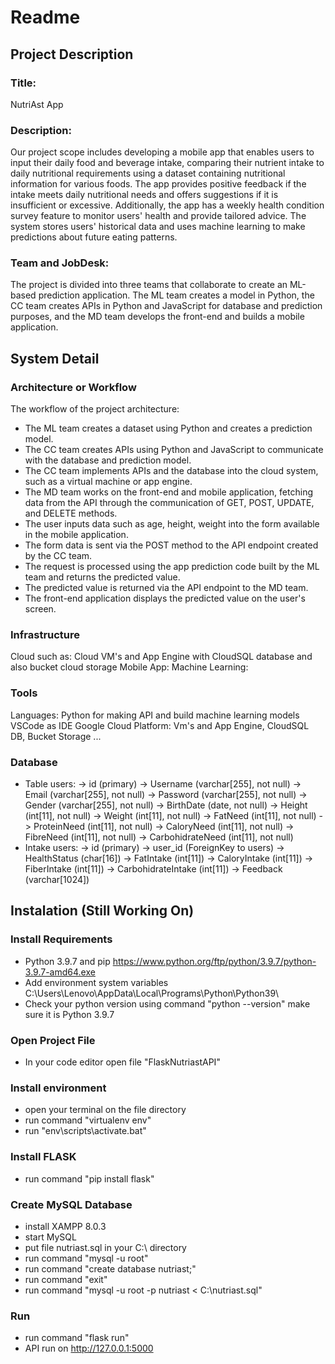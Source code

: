 # Readme

## Project Description
### Title:
NutriAst App
### Description:
Our project scope includes developing a mobile app that enables users to input their daily food and beverage intake, comparing their nutrient intake to daily nutritional requirements using a dataset containing nutritional information for various foods. The app provides positive feedback if the intake meets daily nutritional needs and offers suggestions if it is insufficient or excessive. Additionally, the app has a weekly health condition survey feature to monitor users' health and provide tailored advice. The system stores users' historical data and uses machine learning to make predictions about future eating patterns.
### Team and JobDesk:
The project is divided into three teams that collaborate to create an ML-based prediction application. The ML team creates a model in Python, the CC team creates APIs in Python and JavaScript for database and prediction purposes, and the MD team develops the front-end and builds a mobile application.

## System Detail
### Architecture or Workflow
The workflow of the project architecture:
- The ML team creates a dataset using Python and creates a prediction model.
- The CC team creates APIs using Python and JavaScript to communicate with the database and prediction model.
- The CC team implements APIs and the database into the cloud system, such as a virtual machine or app engine.
- The MD team works on the front-end and mobile application, fetching data from the API through the communication of GET, POST, UPDATE, and DELETE methods.
- The user inputs data such as age, height, weight into the form available in the mobile application.
- The form data is sent via the POST method to the API endpoint created by the CC team.
- The request is processed using the app prediction code built by the ML team and returns the predicted value.
- The predicted value is returned via the API endpoint to the MD team.
- The front-end application displays the predicted value on the user's screen.

### Infrastructure
Cloud such as: Cloud VM's and App Engine with CloudSQL database and also bucket cloud storage
Mobile App:
Machine Learning:

### Tools
Languages: Python for making API and build machine learning models
VSCode as IDE
Google Cloud Platform: Vm's and App Engine, CloudSQL DB, Bucket Storage
...

### Database
- Table users:
-> id (primary)
-> Username (varchar[255], not null)
-> Email (varchar[255], not null)
-> Password (varchar[255], not null)
-> Gender (varchar[255], not null)
-> BirthDate (date, not null)
-> Height (int[11], not null)
-> Weight (int[11], not null)
-> FatNeed (int[11], not null)
-> ProteinNeed (int[11], not null)
-> CaloryNeed (int[11], not null)
-> FibreNeed (int[11], not null)
-> CarbohidrateNeed (int[11], not null)
- Intake users:
-> id (primary)
-> user_id (ForeignKey to users)
-> HealthStatus (char[16])
-> FatIntake (int[11])
-> CaloryIntake (int[11])
-> FiberIntake (int[11])
-> CarbohidrateIntake (int[11])
-> Feedback (varchar[1024])

## Instalation (Still Working On)
### Install Requirements
- Python 3.9.7 and pip https://www.python.org/ftp/python/3.9.7/python-3.9.7-amd64.exe
- Add environment system variables C:\Users\Lenovo\AppData\Local\Programs\Python\Python39\
- Check your python version using command "python --version" make sure it is Python 3.9.7
### Open Project File
- In your code editor open file "FlaskNutriastAPI"
### Install environment
- open your terminal on the file directory
- run command "virtualenv env"
- run "env\scripts\activate.bat"
### Install FLASK
- run command "pip install flask"
### Create MySQL Database
- install XAMPP 8.0.3
- start MySQL
- put file nutriast.sql in your C:\ directory
- run command "mysql -u root"
- run command "create database nutriast;"
- run command "exit"
- run command "mysql -u root -p nutriast < C:\nutriast.sql"
### Run
- run command "flask run"
- API run on http://127.0.0.1:5000
